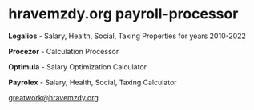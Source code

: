 ﻿# hravemzdy.org payroll-processor**Legalios** - Salary, Health, Social, Taxing Properties for years 2010-2022**Procezor** - Calculation Processor**Optimula** - Salary Optimization Calculator**Payrolex** - Salary, Health, Social, Taxing Calculatorgreatwork@hravemzdy.org
